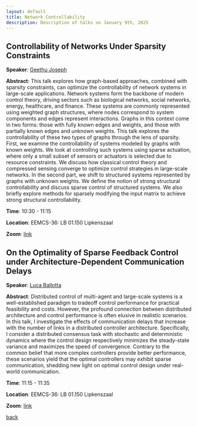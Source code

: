 ```yaml
---
layout: default
title: Network Controllability
description: Description of talks on January 9th, 2025
---
```




## Controllability of Networks Under Sparsity Constraints


**Speaker**: [Geethu Joseph](https://microelectronics.tudelft.nl/People/bio.php?id=794)

**Abstract**: This talk explores how graph-based approaches, combined with sparsity constraints, can optimize the controllability of network systems in large-scale applications. Network systems form the backbone of modern control theory, driving sectors such as biological networks, social networks, energy, healthcare, and finance. These systems are commonly represented using weighted graph structures, where nodes correspond to system components and edges represent interactions. Graphs in this context come in two forms: those with fully known edges and weights, and those with partially known edges and unknown weights. This talk explores the controllability of these two types of graphs through the lens of sparsity. First, we examine the controllability of systems modeled by graphs with known weights. We look at controlling such systems using sparse actuation, where only a small subset of sensors or actuators is selected due to resource constraints. We discuss how classical control theory and compressed sensing converge to optimize control strategies in large-scale networks. In the second part, we shift to structured systems represented by graphs with unknown weights. We define the notion of strong structural controllability and discuss sparse control of structured systems. We also briefly explore methods for sparsely modifying the input matrix to achieve strong structural controllability. 

**Time**: 10:30 - 11:15

**Location**: EEMCS-36: LB 01.150 Lipkenszaal

**Zoom**: [link](https://tudelft.zoom.us/j/99338893725)


## On the Optimality of Sparse Feedback Control under Architecture-Dependent Communication Delays


**Speaker**: [Luca Ballotta](https://scholar.google.com/citations?user=0Fv9vH8AAAAJ&hl=it)

**Abstract**: Distributed control of multi-agent and large-scale systems is a well-established paradigm to tradeoff control performance for practical feasibility and costs. However, the profound connection between distributed architecture and control performance is often elusive in realistic scenarios. In this talk, I investigate the effects of communication delays that increase with the number of links in a distributed controller architecture. Specifically, I consider a distributed consensus task with stochastic and deterministic dynamics where the control design respectively minimizes the steady-state variance and maximizes the speed of convergence.  Contrary to the common belief that more complex controllers provide better performance, these scenarios yield that the optimal controllers may exhibit sparse communication, shedding new light on optimal control design under real-world communication.  

**Time**: 11:15 - 11:35

**Location**: EEMCS-36: LB 01.150 Lipkenszaal

**Zoom**: [link](https://tudelft.zoom.us/j/99338893725)


[back](../index.md#january-9th-2025-network-controllability)

